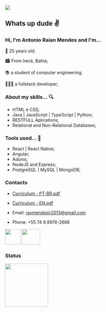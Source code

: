 <div><image src="https://user-images.githubusercontent.com/21374145/118858135-2d13ec00-b8af-11eb-81c6-b47ba9f3315e.png"/></div>

## Whats up dude ✌️

### Hi, I'm Antonio Raian Mendes and I'm...

🍼 25 years old;

🏙️ From Irecê, Bahia;

📚 a student of computer engineering;

👨🏻‍💻 a fullstack developer;


### About my skills... 🔍

- HTML e CSS;
- Java | JavaScript | TypeScript | Python;
- RESTFULL Aplications;
- Relational and Non-Relational Databases;

### Tools used... 🧰

- React | React Native;
- Angular;
- Adonis;
- NodeJS and Express;
- PostgreSQL | MySQL | MongoDB;

### Contacts
* [Curriculum - PT-BR.pdf](https://github.com/antonio-raian/antonio-raian/files/6571098/Curriculo.-.Antonio.Raian.pdf)
* [Curriculum - EN.pdf](https://github.com/antonio-raian/antonio-raian/files/6571116/Curriculum.-.Antonio.Raian.pdf)

* Email: raymendesjr2013@gmail.com
* Phone: +55 74 9.9976-2668
<div >
  <a href="https://api.whatsapp.com/send?phone=5574999762668&text=Ol%C3%A1%2C%20vim%20pelo%20github"><image src="https://logodownload.org/wp-content/uploads/2015/04/whatsapp-logo-1.png" width="50" height="50" /></a>
  <a styles="padding: 10" href="https://www.linkedin.com/in/antonio-raian-mendes-42887ba4/"><image src="https://image.flaticon.com/icons/png/512/174/174857.png" width="60" height="50" /></a>  
</div>

### Status
 <div>
  <a href="https://github.com/antonio-raian">
  <img height="140em" src="https://github-readme-stats.vercel.app/api?username=antonio-raian&show_icons=true&theme=default&include_all_commits=true&count_private=true"/>
<!--   <img height="140em" src="https://github-readme-stats.vercel.app/api/top-langs/?username=antonio-raian&layout=compact&langs_count=6&theme=default"/> -->
<div>

